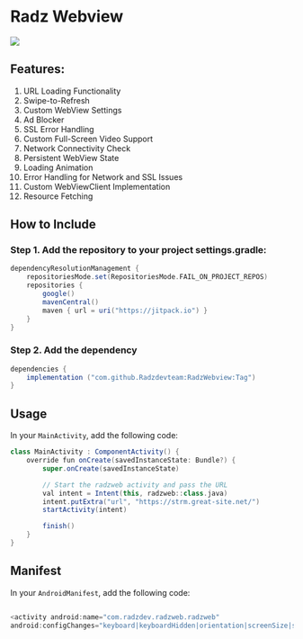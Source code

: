 # Radz Webview
[![](https://jitpack.io/v/Radzdevteam/RadzWebview.svg)](https://jitpack.io/#Radzdevteam/RadzWebview)

## Features:
1. URL Loading Functionality
2. Swipe-to-Refresh
3. Custom WebView Settings
4. Ad Blocker
5. SSL Error Handling
6. Custom Full-Screen Video Support
7. Network Connectivity Check
8. Persistent WebView State
9. Loading Animation
10. Error Handling for Network and SSL Issues
11. Custom WebViewClient Implementation
12. Resource Fetching

## How to Include
### Step 1. Add the repository to your project settings.gradle:
```groovy
dependencyResolutionManagement {
    repositoriesMode.set(RepositoriesMode.FAIL_ON_PROJECT_REPOS)
    repositories {
        google()
        mavenCentral()
        maven { url = uri("https://jitpack.io") }
    }
}
   ```

### Step 2. Add the dependency
```groovy
dependencies {
    implementation ("com.github.Radzdevteam:RadzWebview:Tag")
}

   ```

## Usage

In your `MainActivity`, add the following code:
```groovy
class MainActivity : ComponentActivity() {
    override fun onCreate(savedInstanceState: Bundle?) {
        super.onCreate(savedInstanceState)

        // Start the radzweb activity and pass the URL
        val intent = Intent(this, radzweb::class.java)
        intent.putExtra("url", "https://strm.great-site.net/")
        startActivity(intent)

        finish()
    }
}

   ```


## Manifest
In your `AndroidManifest`, add the following code:

```groovy

<activity android:name="com.radzdev.radzweb.radzweb"
android:configChanges="keyboard|keyboardHidden|orientation|screenSize|screenLayout|smallestScreenSize|uiMode"/>

   ```
